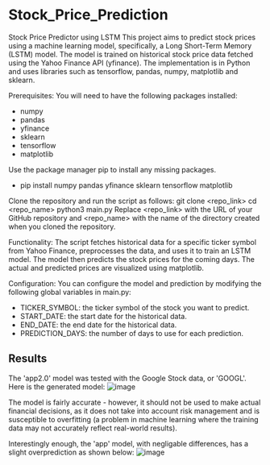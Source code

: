 # Stock_Price_Prediction
Stock Price Predictor using LSTM
This project aims to predict stock prices using a machine learning model, specifically, a Long Short-Term Memory (LSTM) model. The model is trained on historical stock price data fetched using the Yahoo Finance API (yfinance). The implementation is in Python and uses libraries such as tensorflow, pandas, numpy, matplotlib and sklearn.


Prerequisites:
You will need to have the following packages installed:
- numpy
- pandas
- yfinance
- sklearn
- tensorflow
- matplotlib

Use the package manager pip to install any missing packages.
- pip install numpy pandas yfinance sklearn tensorflow matplotlib

Clone the repository and run the script as follows:
git clone <repo_link> 
cd <repo_name> 
python3 main.py
Replace <repo_link> with the URL of your GitHub repository and <repo_name> with the name of the directory created when you cloned the repository.

Functionality:
The script fetches historical data for a specific ticker symbol from Yahoo Finance, preprocesses the data, and uses it to train an LSTM model. The model then predicts the stock prices for the coming days. The actual and predicted prices are visualized using matplotlib.

Configuration:
You can configure the model and prediction by modifying the following global variables in main.py:

- TICKER_SYMBOL: the ticker symbol of the stock you want to predict.
- START_DATE: the start date for the historical data.
- END_DATE: the end date for the historical data.
- PREDICTION_DAYS: the number of days to use for each prediction.

Results
---------
The 'app2.0' model was tested with the Google Stock data, or 'GOOGL'. Here is the generated model:
![image](https://github.com/randysongEXE/Stock_Price_Prediction/assets/127687854/a12cace8-907d-44d2-97bd-43deab43ec46)

The model is fairly accurate - however, it should not be used to make actual financial decisions, as it does not take into account risk management and is susceptible to overfitting (a problem in machine learning where the training data may not accurately reflect real-world results). 

Interestingly enough, the 'app' model, with negligable differences, has a slight overprediction as shown below:
![image](https://github.com/randysongEXE/Stock_Price_Prediction/assets/127687854/1c69cadb-e548-4726-ac8f-bab05fed1eed)




